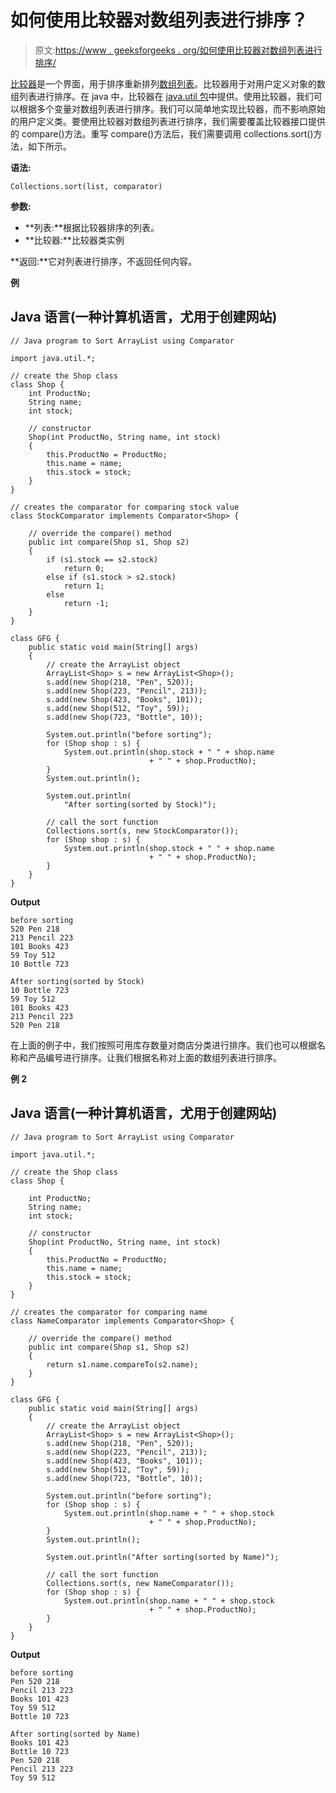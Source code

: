 # 如何使用比较器对数组列表进行排序？

> 原文:[https://www . geeksforgeeks . org/如何使用比较器对数组列表进行排序/](https://www.geeksforgeeks.org/how-to-sort-arraylist-using-comparator/)

[比较器](https://www.geeksforgeeks.org/comparator-interface-java/)是一个界面，用于排序重新排列[数组列表](https://www.geeksforgeeks.org/arraylist-in-java/)。比较器用于对用户定义对象的数组列表进行排序。在 java 中，比较器在 [java.util 包](https://www.geeksforgeeks.org/java-util-package-java/)中提供。使用比较器，我们可以根据多个变量对数组列表进行排序。我们可以简单地实现比较器，而不影响原始的用户定义类。要使用比较器对数组列表进行排序，我们需要覆盖比较器接口提供的 compare()方法。重写 compare()方法后，我们需要调用 collections.sort()方法，如下所示。

**语法:**

```
Collections.sort(list, comparator)
```

**参数:**

*   **列表:**根据比较器排序的列表。
*   **比较器:**比较器类实例

**返回:**它对列表进行排序，不返回任何内容。

**例**

## Java 语言(一种计算机语言，尤用于创建网站)

```
// Java program to Sort ArrayList using Comparator

import java.util.*;

// create the Shop class
class Shop {
    int ProductNo;
    String name;
    int stock;

    // constructor
    Shop(int ProductNo, String name, int stock)
    {
        this.ProductNo = ProductNo;
        this.name = name;
        this.stock = stock;
    }
}

// creates the comparator for comparing stock value
class StockComparator implements Comparator<Shop> {

    // override the compare() method
    public int compare(Shop s1, Shop s2)
    {
        if (s1.stock == s2.stock)
            return 0;
        else if (s1.stock > s2.stock)
            return 1;
        else
            return -1;
    }
}

class GFG {
    public static void main(String[] args)
    {
        // create the ArrayList object
        ArrayList<Shop> s = new ArrayList<Shop>();
        s.add(new Shop(218, "Pen", 520));
        s.add(new Shop(223, "Pencil", 213));
        s.add(new Shop(423, "Books", 101));
        s.add(new Shop(512, "Toy", 59));
        s.add(new Shop(723, "Bottle", 10));

        System.out.println("before sorting");
        for (Shop shop : s) {
            System.out.println(shop.stock + " " + shop.name
                               + " " + shop.ProductNo);
        }
        System.out.println();

        System.out.println(
            "After sorting(sorted by Stock)");

        // call the sort function
        Collections.sort(s, new StockComparator());
        for (Shop shop : s) {
            System.out.println(shop.stock + " " + shop.name
                               + " " + shop.ProductNo);
        }
    }
}
```

**Output**

```
before sorting
520 Pen 218
213 Pencil 223
101 Books 423
59 Toy 512
10 Bottle 723

After sorting(sorted by Stock)
10 Bottle 723
59 Toy 512
101 Books 423
213 Pencil 223
520 Pen 218

```

在上面的例子中，我们按照可用库存数量对商店分类进行排序。我们也可以根据名称和产品编号进行排序。让我们根据名称对上面的数组列表进行排序。

**例 2**

## Java 语言(一种计算机语言，尤用于创建网站)

```
// Java program to Sort ArrayList using Comparator

import java.util.*;

// create the Shop class
class Shop {

    int ProductNo;
    String name;
    int stock;

    // constructor
    Shop(int ProductNo, String name, int stock)
    {
        this.ProductNo = ProductNo;
        this.name = name;
        this.stock = stock;
    }
}

// creates the comparator for comparing name
class NameComparator implements Comparator<Shop> {

    // override the compare() method
    public int compare(Shop s1, Shop s2)
    {
        return s1.name.compareTo(s2.name);
    }
}

class GFG {
    public static void main(String[] args)
    {
        // create the ArrayList object
        ArrayList<Shop> s = new ArrayList<Shop>();
        s.add(new Shop(218, "Pen", 520));
        s.add(new Shop(223, "Pencil", 213));
        s.add(new Shop(423, "Books", 101));
        s.add(new Shop(512, "Toy", 59));
        s.add(new Shop(723, "Bottle", 10));

        System.out.println("before sorting");
        for (Shop shop : s) {
            System.out.println(shop.name + " " + shop.stock
                               + " " + shop.ProductNo);
        }
        System.out.println();

        System.out.println("After sorting(sorted by Name)");

        // call the sort function
        Collections.sort(s, new NameComparator());
        for (Shop shop : s) {
            System.out.println(shop.name + " " + shop.stock
                               + " " + shop.ProductNo);
        }
    }
}
```

**Output**

```
before sorting
Pen 520 218
Pencil 213 223
Books 101 423
Toy 59 512
Bottle 10 723

After sorting(sorted by Name)
Books 101 423
Bottle 10 723
Pen 520 218
Pencil 213 223
Toy 59 512

```